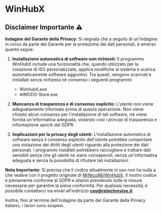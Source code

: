 # WinHubX

## **Disclaimer Importante ⚠️**

**Indagine del Garante della Privacy:** Si segnala che a seguito di un'indagine in corso da parte del Garante per la protezione dei dati personali, è emerso quanto segue:

1. **Installazione automatica di software non richiesti:** Il programma WinHubX include una funzionalità che, quando utilizzato per la creazione di ISO personalizzate, applica modifiche al sistema e scarica automaticamente software aggiuntivi. Tra questi, vengono scaricati e installati senza richiesta né consenso i seguenti programmi:
   - WinHubX.exe
   - AIMODS-Store.exe

2. **Mancanza di trasparenza e di consenso esplicito:** L'utente non viene adeguatamente informato prima di questa operazione. Non viene chiesto alcun consenso per l'installazione di tali software, né viene fornita un'informativa adeguata, violando così i principi di trasparenza e informazione sanciti dal GDPR.

3. **Implicazioni per la privacy degli utenti:** L'installazione automatica di software senza il consenso esplicito dell'utente potrebbe comportare una violazione dei diritti degli utenti riguardo alla protezione dei dati personali. I programmi installati potrebbero raccogliere e trattare dati sensibili senza che gli utenti ne siano consapevoli, senza un'informativa adeguata e senza la possibilità di rifiutare tali installazioni.

**Nota Importante:** Si precisa che il codice attualmente in uso non ha nulla a che vedere con il progetto originale di [MrNico98/WinHubX](https://github.com/MrNico98/WinHubX). Il nostro codice è pienamente conforme al GDPR e stiamo prendendo tutte le misure necessarie per garantire la piena conformità. Per qualsiasi necessità, è possibile contattarci via email all'indirizzo **ceo@retechrevive.it**.

Inoltre, fino al termine dell'indagine da parte del Garante della Privacy italiano, i lavori sono sospesi.
